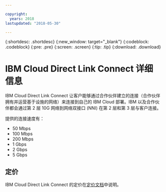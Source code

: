 ```yaml
---

copyright:
  years: 2018
lastupdated: "2018-05-30"

---
```


{:shortdesc: .shortdesc}
{:new_window: target="_blank"}
{:codeblock: .codeblock}
{:pre: .pre}
{:screen: .screen}
{:tip: .tip}
{:download: .download}

# IBM Cloud Direct Link Connect 详细信息

IBM Cloud Direct Link Connect 让客户能够通过合作伙伴建立的连接（合作伙伴拥有并运营基于设施的网络）来连接到自己的 IBM Cloud 部署。IBM 以及合作伙伴都会通过第 2 层 10G 网络到网络双接口 (NNI) 在第 2 层和第 3 层与客户连接。

提供的连接速度有：

* 50 Mbps
* 100 Mbps
* 200 Mbps
* 1 Gbps
* 2 Gbps
* 5 Gbps 

## 定价

IBM Cloud Direct Link Connect 的定价在[定价文档](pricing.html)中说明。

